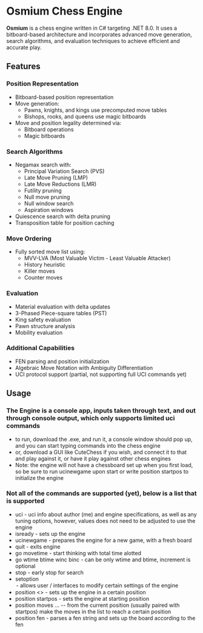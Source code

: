 # Osmium Chess Engine

**Osmium** is a chess engine written in C# targeting .NET 8.0. It uses a bitboard-based architecture and incorporates advanced move generation, search algorithms, and evaluation techniques to achieve efficient and accurate play.

## Features

### Position Representation

- Bitboard-based position representation
- Move generation:
  - Pawns, knights, and kings use precomputed move tables
  - Bishops, rooks, and queens use magic bitboards
- Move and position legality determined via:
  - Bitboard operations
  - Magic bitboards

### Search Algorithms

- Negamax search with:
  - Principal Variation Search (PVS)
  - Late Move Pruning (LMP)
  - Late Move Reductions (LMR)
  - Futility pruning
  - Null move pruning
  - Null window search
  - Aspiration windows
- Quiescence search with delta pruning
- Transposition table for position caching

### Move Ordering

- Fully sorted move list using:
  - MVV-LVA (Most Valuable Victim - Least Valuable Attacker)
  - History heuristic
  - Killer moves
  - Counter moves

### Evaluation

- Material evaluation with delta updates
- 3-Phased Piece-square tables (PST)
- King safety evaluation
- Pawn structure analysis
- Mobility evaluation

### Additional Capabilities

- FEN parsing and position initialization
- Algebraic Move Notation with Ambiguity Differentiation
- UCI protocol support (partial, not supporting full UCI commands yet)

## Usage

### The Engine is a console app, inputs taken through text, and out through console output, which only supports limited uci commands
- to run, download the .exe, and run it, a console window should pop up, and you can start typing commands into the chess engine
- or, download a GUI like CuteChess if you wish, and connect it to that and play against it, or have it play against other chess engines
- Note: the engine will not have a chessboard set up when you first load, so be sure to run ucinewgame upon start or write position startpos to initialize the engine
### Not all of the commands are supported (yet), below is a list that is supported
- uci - uci info about author (me) and engine specifications, as well as any tuning options, however, values does not need to be adjusted to use the engine
- isready - sets up the engine
- ucinewgame - prepares the engine for a new game, with a fresh board
- quit - exits engine
- go movetime <timeMs> - start thinking with <timeMs> total time alotted
- go wtime <wtimeMs> btime <btimeMs> winc <wincMs> binc <bincMs> - can be only wtime and btime, increment is optional
- stop - early stop for search
- setoption <option> - allows user / interfaces to modify certain settings of the engine
- position <> - sets up the engine in a certain position
- position startpos - sets the engine at starting position
- position moves <move1> <move2> ... <moveN> -- from the current position (usually paired with startpos) make the moves in the list to reach a certain position
- position fen <fenStr> - parses a fen string and sets up the board according to the fen

